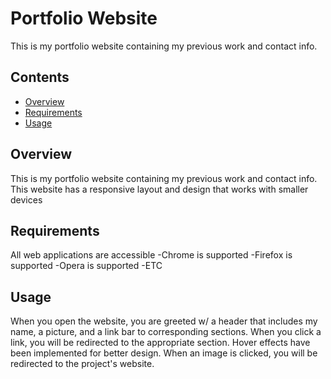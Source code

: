 # Portfolio Website

This is my portfolio website containing my previous work and contact info.

## Contents

- [Overview](#overview)
- [Requirements](#requirements)
- [Usage](#usage)

## Overview

This is my portfolio website containing my previous work and contact info. This website has a responsive layout and design that works with smaller devices

## Requirements

All web applications are accessible
-Chrome is supported
-Firefox is supported
-Opera is supported
-ETC

## Usage

When you open the website, you are greeted w/ a header that includes my name, a picture, and a link bar to corresponding sections. When you click a link, you will be redirected to the appropriate section. Hover effects have been implemented for better design. When an image is clicked, you will be redirected to the project's website.
